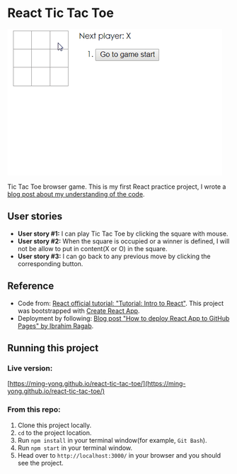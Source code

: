 # React Tic Tac Toe

![image: demonstration of tic tac toe browser game](https://github.com/ming-yong/react-tic-tac-toe/blob/master/react_ticTacToe.gif)

Tic Tac Toe browser game. This is my first React practice project, I wrote a [blog post about my understanding of the code](https://ming-yong.github.io/blog/javascript/2019/11/02/react-tic-tac-toe/).

## User stories

- **User story #1:** I can play Tic Tac Toe by clicking the square with mouse.
- **User story #2:** When the square is occupied or a winner is defined, I will not be allow to put in content(X or O) in the square.
- **User story #3:** I can go back to any previous move by clicking the corresponding button.

## Reference

- Code from: [React official tutorial: "Tutorial: Intro to React"](https://reactjs.org/tutorial/tutorial.html#before-we-start-the-tutorial). This project was bootstrapped with [Create React App](https://github.com/facebook/create-react-app).
- Deployment by following: [Blog post "How to deploy React App to GitHub Pages" by Ibrahim Ragab](https://dev.to/yuribenjamin/how-to-deploy-react-app-in-github-pages-2a1f).

## Running this project

### Live version: 

[https://ming-yong.github.io/react-tic-tac-toe/](https://ming-yong.github.io/react-tic-tac-toe/)

### From this repo:

1. Clone this project locally.
2. `cd` to the project location.
3. Run `npm install` in your terminal window(for example, `Git Bash`).
4. Run `npm start` in your terminal window.
5. Head over to `http://localhost:3000/` in your browser and you should see the project.
